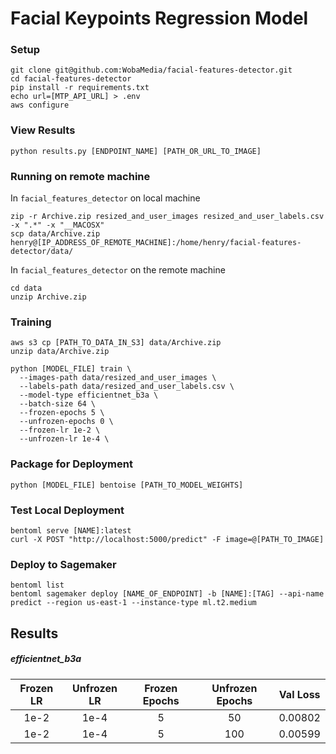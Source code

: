 # Facial Keypoints Regression Model

### Setup

```
git clone git@github.com:WobaMedia/facial-features-detector.git
cd facial-features-detector
pip install -r requirements.txt
echo url=[MTP_API_URL] > .env
aws configure
```

### View Results

```
python results.py [ENDPOINT_NAME] [PATH_OR_URL_TO_IMAGE]
```

### Running on remote machine

In `facial_features_detector` on local machine

```
zip -r Archive.zip resized_and_user_images resized_and_user_labels.csv -x ".*" -x "__MACOSX"
scp data/Archive.zip henry@[IP_ADDRESS_OF_REMOTE_MACHINE]:/home/henry/facial-features-detector/data/
```

In `facial_features_detector` on the remote machine

```
cd data
unzip Archive.zip
```

### Training

```
aws s3 cp [PATH_TO_DATA_IN_S3] data/Archive.zip
unzip data/Archive.zip

python [MODEL_FILE] train \
  --images-path data/resized_and_user_images \
  --labels-path data/resized_and_user_labels.csv \
  --model-type efficientnet_b3a \
  --batch-size 64 \
  --frozen-epochs 5 \
  --unfrozen-epochs 0 \
  --frozen-lr 1e-2 \
  --unfrozen-lr 1e-4 \
```

### Package for Deployment

```
python [MODEL_FILE] bentoise [PATH_TO_MODEL_WEIGHTS]
```

### Test Local Deployment

```
bentoml serve [NAME]:latest
curl -X POST "http://localhost:5000/predict" -F image=@[PATH_TO_IMAGE]
```

### Deploy to Sagemaker

```
bentoml list
bentoml sagemaker deploy [NAME_OF_ENDPOINT] -b [NAME]:[TAG] --api-name predict --region us-east-1 --instance-type ml.t2.medium
```

## Results

##### efficientnet_b3a

| Frozen LR | Unfrozen LR | Frozen Epochs | Unfrozen Epochs | Val Loss |
| :-------: | :---------: | :-----------: | :-------------: | :------: |
|   1e-2    |   1e-4      |       5       |       50        | 0.00802  |
|   1e-2    |   1e-4      |       5       |       100       | 0.00599  |
